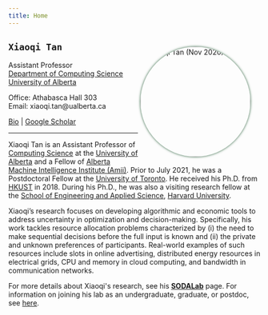 ```yaml
---
title: Home
---
```


<div>
<img alt="Xiaoqi Tan (Nov 2020)" src="/img/AmiiPhoto2l.jpg" style="max-width:240px; min-width:210px; float:right; border-radius: 50%; box-shadow: 0px 0px 5px #275D38; margin: 25px 20px 10px 5px" width="220"/>
</div>


## `Xiaoqi Tan`

Assistant Professor \
[Department of Computing Science](https://www.ualberta.ca/computing-science/index.html)\
[University of Alberta](https://www.ualberta.ca/index.html)

Office: Athabasca Hall 303\
Email: xiaoqi.tan$\textsf{@}$ualberta.ca

[Bio](/bio) | [Google Scholar](https://scholar.google.com/citations?user=drR_WcAAAAAJ&hl=en&sortby=pubdate)


---

>
Xiaoqi Tan is an Assistant Professor of [Computing Science](https://www.ualberta.ca/computing-science/index.html) at the [University of Alberta](https://www.ualberta.ca/index.html) and a Fellow of [Alberta Machine Intelligence Institute (Amii)](https://www.amii.ca/). Prior to July 2021, he was a Postdoctoral Fellow at the [University of Toronto](https://www.utoronto.ca/). He received his Ph.D.  from [HKUST](https://hkust.edu.hk/) in 2018. During his Ph.D.,  he was also a visiting research fellow at the [School of Engineering and Applied Science](https://www.seas.harvard.edu/), [Harvard University](https://harvard.edu).  

>
Xiaoqi’s research focuses on developing algorithmic and economic tools to address uncertainty in optimization and decision-making. Specifically, his work tackles resource allocation problems characterized by (i) the need to make sequential decisions before the full input is known and (ii) the private and unknown preferences of participants. Real-world examples of such resources include slots in online advertising, distributed energy resources in electrical grids, CPU and memory in cloud computing, and bandwidth in communication networks.

>
For more details about Xiaoqi's research, see his [**SODALab**](https://sodalab.ca) page. For information on joining his lab as an undergraduate, graduate, or postdoc, see [here](https://sodalab.ca/join).

<!-- >
Xiaoqi Tan’s research focuses on optimization and decision-making under uncertainty. He develops new methodologies and applies existing ones from online optimization, algorithmic game theory, and machine learning. On the applied side, his research aims to address environmental and economic sustainability challenges across various domains, including energy, transportation, and communications. -->

<!-- - [**Threshold Policies with Tight Guarantees for Online Selection with Convex Costs**](https://arxiv.org/pdf/2004.09640.pdf)\\
Xiaoqi Tan, Bo Sun, Alberto Leon-Garcia, Yuan Wu, and Danny H.K. Tsang\\
ACM SIGMETRICS 2020
>
- [**Mechanism Design for Online Resource Allocation: A Unified Approach**](https://arxiv.org/pdf/2004.09640.pdf)\\
Xiaoqi Tan, Bo Sun, Alberto Leon-Garcia, Yuan Wu, and Danny H.K. Tsang\\
ACM SIGMETRICS 2020
- [**Online Combinatorial Auctions for Resource Allocation with Supply Costs and Capacity Limits**](https://arxiv.org/pdf/2004.09640.pdf)\\
Xiaoqi Tan, Bo Sun, Alberto Leon-Garcia, Yuan Wu, and Danny H.K. Tsang\\
ACM SIGMETRICS 2020 -->

<!-- 
focuses on optimization and decision-making under uncertainty. He develops new methodologies and uses existing ones from online optimization, algorithmic game theory, mechanism design, and machine learning. On the practical side, his research is motivated from and applied to societal challenges across various fields, including energy, transportation, online advertising, financial trading, cloud computing, and network optimization. -->
